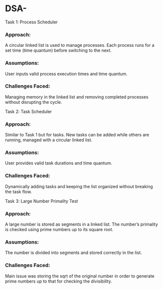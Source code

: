# DSA-
Task 1: Process Scheduler

### Approach:
A circular linked list is used to manage processes. Each process runs for a set time (time quantum) before switching to the next.

### Assumptions:
User inputs valid process execution times and time quantum.

### Challenges Faced:
Managing memory in the linked list and removing completed processes without disrupting the cycle.


Task 2: Task Scheduler

### Approach:
Similar to Task 1 but for tasks. New tasks can be added while others are running, managed with a circular linked list.

### Assumptions:
User provides valid task durations and time quantum.

### Challenges Faced:
Dynamically adding tasks and keeping the list organized without breaking the task flow.


Task 3: Large Number Primality Test

### Approach:
A large number is stored as segments in a linked list. The number’s primality is checked using prime numbers up to its square root.

### Assumptions:
The number is divided into segments and stored correctly in the list.

### Challenges Faced:
Main issue was storing the sqrt of the original number in order to generate prime numbers up to that for checking the divisibility.
